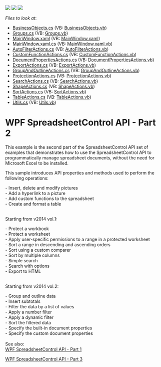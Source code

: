 <!-- default badges list -->
![](https://img.shields.io/endpoint?url=https://codecentral.devexpress.com/api/v1/VersionRange/128612922/19.2.2%2B)
[![](https://img.shields.io/badge/Open_in_DevExpress_Support_Center-FF7200?style=flat-square&logo=DevExpress&logoColor=white)](https://supportcenter.devexpress.com/ticket/details/E4944)
[![](https://img.shields.io/badge/📖_How_to_use_DevExpress_Examples-e9f6fc?style=flat-square)](https://docs.devexpress.com/GeneralInformation/403183)
<!-- default badges end -->
<!-- default file list -->
*Files to look at*:

* [BusinessObjects.cs](./CS/SpreadsheetControl_WPF_API_Part02/BusinessObjects.cs) (VB: [BusinessObjects.vb](./VB/SpreadsheetControl_WPF_API_Part02/BusinessObjects.vb))
* [Groups.cs](./CS/SpreadsheetControl_WPF_API_Part02/Groups.cs) (VB: [Groups.vb](./VB/SpreadsheetControl_WPF_API_Part02/Groups.vb))
* [MainWindow.xaml](./CS/SpreadsheetControl_WPF_API_Part02/MainWindow.xaml) (VB: [MainWindow.xaml](./VB/SpreadsheetControl_WPF_API_Part02/MainWindow.xaml))
* [MainWindow.xaml.cs](./CS/SpreadsheetControl_WPF_API_Part02/MainWindow.xaml.cs) (VB: [MainWindow.xaml.vb](./VB/SpreadsheetControl_WPF_API_Part02/MainWindow.xaml.vb))
* [AutoFilterActions.cs](./CS/SpreadsheetControl_WPF_API_Part02/SpreadsheetActions/AutoFilterActions.cs) (VB: [AutoFilterActions.vb](./VB/SpreadsheetControl_WPF_API_Part02/SpreadsheetActions/AutoFilterActions.vb))
* [CustomFunctionActions.cs](./CS/SpreadsheetControl_WPF_API_Part02/SpreadsheetActions/CustomFunctionActions.cs) (VB: [CustomFunctionActions.vb](./VB/SpreadsheetControl_WPF_API_Part02/SpreadsheetActions/CustomFunctionActions.vb))
* [DocumentPropertiesActions.cs](./CS/SpreadsheetControl_WPF_API_Part02/SpreadsheetActions/DocumentPropertiesActions.cs) (VB: [DocumentPropertiesActions.vb](./VB/SpreadsheetControl_WPF_API_Part02/SpreadsheetActions/DocumentPropertiesActions.vb))
* [ExportActions.cs](./CS/SpreadsheetControl_WPF_API_Part02/SpreadsheetActions/ExportActions.cs) (VB: [ExportActions.vb](./VB/SpreadsheetControl_WPF_API_Part02/SpreadsheetActions/ExportActions.vb))
* [GroupAndOutlineActions.cs](./CS/SpreadsheetControl_WPF_API_Part02/SpreadsheetActions/GroupAndOutlineActions.cs) (VB: [GroupAndOutlineActions.vb](./VB/SpreadsheetControl_WPF_API_Part02/SpreadsheetActions/GroupAndOutlineActions.vb))
* [ProtectionActions.cs](./CS/SpreadsheetControl_WPF_API_Part02/SpreadsheetActions/ProtectionActions.cs) (VB: [ProtectionActions.vb](./VB/SpreadsheetControl_WPF_API_Part02/SpreadsheetActions/ProtectionActions.vb))
* [SearchActions.cs](./CS/SpreadsheetControl_WPF_API_Part02/SpreadsheetActions/SearchActions.cs) (VB: [SearchActions.vb](./VB/SpreadsheetControl_WPF_API_Part02/SpreadsheetActions/SearchActions.vb))
* [ShapeActions.cs](./CS/SpreadsheetControl_WPF_API_Part02/SpreadsheetActions/ShapeActions.cs) (VB: [ShapeActions.vb](./VB/SpreadsheetControl_WPF_API_Part02/SpreadsheetActions/ShapeActions.vb))
* [SortActions.cs](./CS/SpreadsheetControl_WPF_API_Part02/SpreadsheetActions/SortActions.cs) (VB: [SortActions.vb](./VB/SpreadsheetControl_WPF_API_Part02/SpreadsheetActions/SortActions.vb))
* [TableActions.cs](./CS/SpreadsheetControl_WPF_API_Part02/SpreadsheetActions/TableActions.cs) (VB: [TableActions.vb](./VB/SpreadsheetControl_WPF_API_Part02/SpreadsheetActions/TableActions.vb))
* [Utils.cs](./CS/SpreadsheetControl_WPF_API_Part02/Utils.cs) (VB: [Utils.vb](./VB/SpreadsheetControl_WPF_API_Part02/Utils.vb))
<!-- default file list end -->
# WPF SpreadsheetControl API - Part 2


<p>This example is the second part of the SpreadsheetControl API set of examples that demonstrates how to use the SpreadsheetControl API to programmatically manage spreadsheet documents, without the need for Microsoft Excel to be installed.</p>
<p>This sample introduces API properties and methods used to perform the following operations:</p>
<p>- Insert, delete and modify pictures<br> - Add a hyperlink to a picture<br> - Add custom functions to the spreadsheet<br> - Create and format a table<br><br></p>
<p>Starting from v2014 vol.1:</p>
<p>- Protect a workbook<br>- Protect a worksheet<br>- Apply user-specific permissions to a range in a protected worksheet<br>- Sort a range in descending and ascending orders<br>- Sort using a custom comparer<br>- Sort by multiple columns<br>- Simple search<br>- Search with options<br>- Export to HTML<br><br></p>
<p>Starting from v2014 vol.2:</p>
<p>- Group and outline data<br>- Insert subtotals<br>- Filter the data by a list of values<br>- Apply a number filter<br>- Apply a dynamic filter<br>- Sort the filtered data<br>- Specify the built-in document properties<br>- Specify the custom document properties<br><br>See also:<br><a href="https://www.devexpress.com/Support/Center/p/E4938">WPF SpreadsheetControl API - Part 1</a></p>
<a href="https://github.com/DevExpress-Examples/wpf-spreadsheetcontrol-api-part-3-t289419">WPF SpreadsheetControl API - Part 3</a></p>
<br/>


